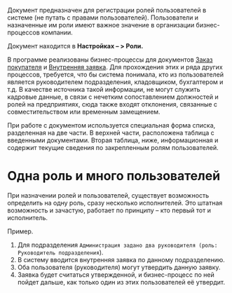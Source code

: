 Документ предназначен для регистрации ролей пользователей в системе (не путать с правами пользователей). Пользователи и назначенные им роли имеют важное значение в организации бизнес-процессов компании.

Документ находится в **Настройках – > Роли.**

В программе реализованы бизнес-процессы для документов [Заказ покупателя](/d/SalesOrder) и [Внутренняя заявка](/d/InternalOrder). Для прохождения этих и ряда других процессов, требуется, что бы система понимала, кто из пользователей является руководителем подразделения, кладовщиком, бухгалтером и т.д. В качестве источника такой информации, не могут служить кадровые данные, в связи с нечетким сопоставлением должностей и ролей на предприятиях, сюда также входят отклонения, связанные с совместительством или временным замещением.

При работе с документом используется специальная форма списка, разделенная на две части. В верхней части, расположена таблица с введенными документами. Вторая таблица, ниже, информационная и содержит текущие сведения по закрепленным ролям пользователей.

# Одна роль и много пользователей

При назначении ролей и пользователей, существует возможность определить на одну роль, сразу несколько исполнителей. Это штатная возможность и зачастую, работает по принципу – кто первый тот и исполнитель.

Пример.

1.  Для подразделения `Администрация задано два руководителя (роль: Руководитель подразделения`).
2.  В систему вводится внутренняя заявка по данному подразделению.
3.  Оба пользователя (руководителя) могут утвердить данную заявку.
4.  Заявка будет считаться утвержденной, и бизнес-процесс по ней пойдет дальше, как только один из этих пользователей её утвердит.